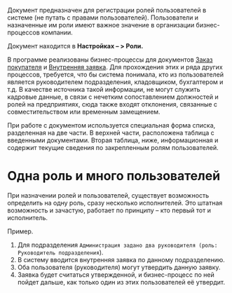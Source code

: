 Документ предназначен для регистрации ролей пользователей в системе (не путать с правами пользователей). Пользователи и назначенные им роли имеют важное значение в организации бизнес-процессов компании.

Документ находится в **Настройках – > Роли.**

В программе реализованы бизнес-процессы для документов [Заказ покупателя](/d/SalesOrder) и [Внутренняя заявка](/d/InternalOrder). Для прохождения этих и ряда других процессов, требуется, что бы система понимала, кто из пользователей является руководителем подразделения, кладовщиком, бухгалтером и т.д. В качестве источника такой информации, не могут служить кадровые данные, в связи с нечетким сопоставлением должностей и ролей на предприятиях, сюда также входят отклонения, связанные с совместительством или временным замещением.

При работе с документом используется специальная форма списка, разделенная на две части. В верхней части, расположена таблица с введенными документами. Вторая таблица, ниже, информационная и содержит текущие сведения по закрепленным ролям пользователей.

# Одна роль и много пользователей

При назначении ролей и пользователей, существует возможность определить на одну роль, сразу несколько исполнителей. Это штатная возможность и зачастую, работает по принципу – кто первый тот и исполнитель.

Пример.

1.  Для подразделения `Администрация задано два руководителя (роль: Руководитель подразделения`).
2.  В систему вводится внутренняя заявка по данному подразделению.
3.  Оба пользователя (руководителя) могут утвердить данную заявку.
4.  Заявка будет считаться утвержденной, и бизнес-процесс по ней пойдет дальше, как только один из этих пользователей её утвердит.